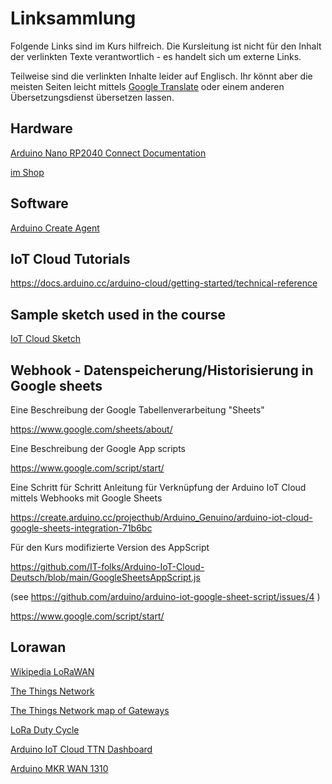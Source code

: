 # Linksammlung

Folgende Links sind im Kurs hilfreich. Die Kursleitung ist nicht für den Inhalt der verlinkten Texte verantwortlich - es handelt sich um externe Links.

Teilweise sind die verlinkten Inhalte leider auf Englisch. Ihr könnt aber die meisten Seiten leicht mittels [Google Translate](https://translate.google.com/?sl=en&tl=de&op=translate) oder einem anderen Übersetzungsdienst übersetzen lassen.


## Hardware

[Arduino Nano RP2040 Connect Documentation](https://docs.arduino.cc/hardware/nano-rp2040-connect)

[im Shop](https://store.arduino.cc/collections/boards/products/arduino-nano-rp2040-connect-with-headers)

## Software

[Arduino Create Agent](https://create.arduino.cc/getting-started/plugin/welcome)

## IoT Cloud Tutorials

https://docs.arduino.cc/arduino-cloud/getting-started/technical-reference


## Sample sketch used in the course

[IoT Cloud Sketch](https://github.com/IT-folks/Arduino-IoT-Cloud-Deutsch/tree/main/sketches/RP2040ConnectBasic_dec06a)

## Webhook - Datenspeicherung/Historisierung in Google sheets

Eine Beschreibung der Google Tabellenverarbeitung "Sheets"

https://www.google.com/sheets/about/

Eine Beschreibung der Google App scripts

https://www.google.com/script/start/

Eine Schritt für Schritt Anleitung für Verknüpfung der Arduino IoT Cloud mittels
Webhooks mit Google Sheets

https://create.arduino.cc/projecthub/Arduino_Genuino/arduino-iot-cloud-google-sheets-integration-71b6bc

Für den Kurs modifizierte Version des AppScript

https://github.com/IT-folks/Arduino-IoT-Cloud-Deutsch/blob/main/GoogleSheetsAppScript.js

(see https://github.com/arduino/arduino-iot-google-sheet-script/issues/4 )

https://www.google.com/script/start/

## Lorawan

[Wikipedia LoRaWAN](https://de.wikipedia.org/wiki/Long_Range_Wide_Area_Network)

[The Things Network](https://www.thethingsnetwork.org)

[The Things Network map of Gateways](https://www.thethingsnetwork.org/map)

[LoRa Duty Cycle](https://lora-developers.semtech.com/documentation/tech-papers-and-guides/the-book/packet-size-considerations)

[Arduino IoT Cloud TTN Dashboard](https://cloud.arduino.cc/home/)

[Arduino MKR WAN 1310](https://store.arduino.cc/products/arduino-mkr-wan-1310)
